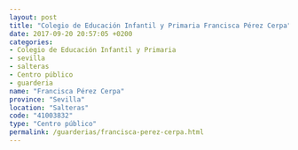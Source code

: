 ```yaml
---
layout: post
title: "Colegio de Educación Infantil y Primaria Francisca Pérez Cerpa"
date: 2017-09-20 20:57:05 +0200
categories:
- Colegio de Educación Infantil y Primaria
- sevilla
- salteras
- Centro público
- guarderia
name: "Francisca Pérez Cerpa"
province: "Sevilla"
location: "Salteras"
code: "41003832"
type: "Centro público"
permalink: /guarderias/francisca-perez-cerpa.html
---
```

